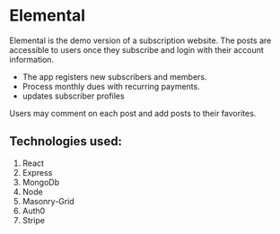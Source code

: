 # Elemental

Elemental is the demo version of a subscription website.  The posts are accessible to users once they subscribe and login with their account information.  

- The app registers new subscribers and members. 
- Process monthly dues with recurring payments. 
- updates subscriber profiles

Users may comment on each post and add posts to their favorites.  

## Technologies used: 

1.  React
2.  Express
3.  MongoDb
4.  Node
5.  Masonry-Grid
6.  Auth0
7.  Stripe

